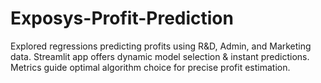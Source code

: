 # Exposys-Profit-Prediction
Explored regressions predicting profits using R&amp;D, Admin, and Marketing data. Streamlit app offers dynamic model selection &amp; instant predictions. Metrics guide optimal algorithm choice for precise profit estimation.
